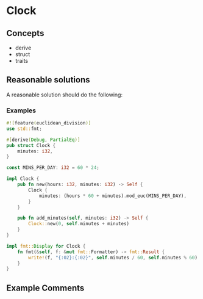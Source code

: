 # Clock

## Concepts

- derive
- struct
- traits

## Reasonable solutions

A reasonable solution should do the following:

### Examples

```rust
#![feature(euclidean_division)]
use std::fmt;

#[derive(Debug, PartialEq)]
pub struct Clock {
    minutes: i32,
}

const MINS_PER_DAY: i32 = 60 * 24;

impl Clock {
    pub fn new(hours: i32, minutes: i32) -> Self {
        Clock {
            minutes: (hours * 60 + minutes).mod_euc(MINS_PER_DAY),
        }
    }

    pub fn add_minutes(self, minutes: i32) -> Self {
        Clock::new(0, self.minutes + minutes)
    }
}

impl fmt::Display for Clock {
    fn fmt(&self, f: &mut fmt::Formatter) -> fmt::Result {
        write!(f, "{:02}:{:02}", self.minutes / 60, self.minutes % 60)
    }
}
```

## Example Comments

